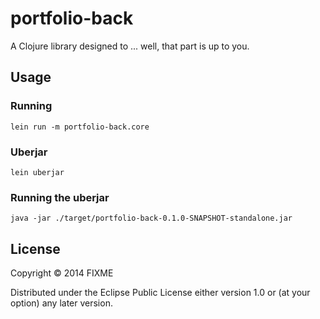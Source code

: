 # portfolio-back

A Clojure library designed to ... well, that part is up to you.

## Usage

### Running
`lein run -m portfolio-back.core`

### Uberjar
`lein uberjar`

### Running the uberjar
`java -jar ./target/portfolio-back-0.1.0-SNAPSHOT-standalone.jar`


## License

Copyright © 2014 FIXME

Distributed under the Eclipse Public License either version 1.0 or (at
your option) any later version.
